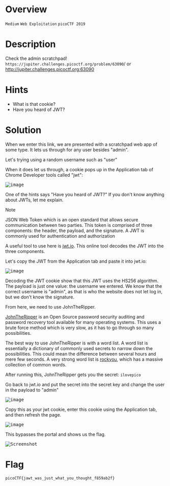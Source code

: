 # Overview
`Medium` `Web Exploitation` `picoCTF 2019`

# Description
Check the admin scratchpad! `https://jupiter.challenges.picoctf.org/problem/63090`/ or http://jupiter.challenges.picoctf.org:63090

# Hints
- What is that cookie?
- Have you heard of JWT?

# Solution
When we enter this link, we are presented with a scratchpad web app of some type. It lets us through for any user besides "admin". 

Let's trying using a random username such as "user"

When it does let us through, a cookie pops up in the Application tab of Chrome Developer tools called "jwt":

<kbd>![image](https://github.com/user-attachments/assets/b76bfd4f-22c6-4a48-9738-fefbfbbe22a1)</kbd>

One of the hints says "Have you heard of JWT?"
If you don't know anything about JWTs, let me explain. 

>[!NOTE]
> JSON Web Token which is an open standard that allows secure communication between two parties.
> This token is comprised of three components: the header, the payload, and the signature.
> A JWT is commonly used for authentication and authorization

A useful tool to use here is [jwt.io](https://jwt.io/). This online tool decodes the JWT into the three components.

Let's copy the JWT from the Application tab and paste it into jwt.io:

<kbd>![image](https://github.com/user-attachments/assets/31d38ac2-2fa6-4165-af7e-b3c57635a3ac)</kbd>


Decoding the JWT cookie show that this JWT uses the HS256 algorithm. 
The payload is just one value: the username we entered. We know that the correct username is "admin", as that is who the website does not let log in, but we don't know the signature. 

From here, we need to use JohnTheRipper. 

[JohnTheRipper](https://github.com/openwall/john) is an Open Source password security auditing and password recovery tool available for many operating systems. 
This uses a brute force method which is very slow, as it has to go through so many possibilities. 

The best way to use JohnTheRipper is with a word list. A word list is essentially a dictionary of commonly used secrets to narrow down the possibilities. 
This could mean the difference between several hours and mere few seconds. A very strong word list is [rockyou](https://github.com/brannondorsey/naive-hashcat/releases/download/data/rockyou.txt), which has a massive collection of common words. 

After running this, JohnTheRipper gets you the secret: `ilovepico`

Go back to jwt.io and put the secret into the secret key and change the user in the payload to "admin"

<kbd>![image](https://github.com/user-attachments/assets/0193db05-f9f4-48bb-815d-9dd0a6617605)</kbd>

Copy this as your jwt cookie, enter this cookie using the Application tab, and then refresh the page. 

<kbd>![image](https://github.com/user-attachments/assets/e1b7c500-4fae-4fb8-8b06-a9c5a62f8717)</kbd>

This bypasses the portal and shows us the flag.

<kbd>![Screenshot](https://github.com/user-attachments/assets/34a6973b-62c6-4126-81a0-3f997cce0acb)</kbd>

# Flag
`picoCTF{jawt_was_just_what_you_thought_f859ab2f}`
